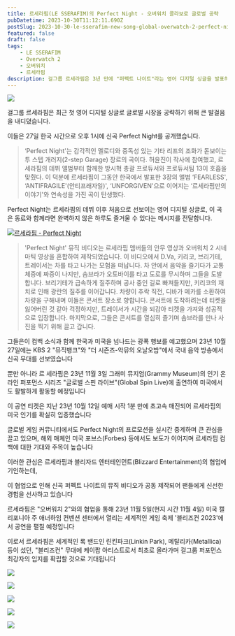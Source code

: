 ```yaml
---
title: 르세라핌(LE SSERAFIM)의 Perfect Night - 오버워치 콜라보로 글로벌 공략
pubDatetime: 2023-10-30T11:12:11.690Z
postSlug: 2023-10-30-le-sserafim-new-song-global-overwatch-2-perfect-night
featured: false
draft: false
tags:
    - LE SSERAFIM
    - Overwatch 2
    - 오버워치
    - 르세라핌
description: 걸그룹 르세라핌은 3년 만에 "퍼펙트 나이트"라는 영어 디지털 싱글을 발표하며 글로벌 시장에 눈에 띄게 진출했습니다. 이로써 그들은 국내와 미국에서 활발한 활동을 예고하고 있으며, 그들의 미국 컴백은 큰 기대와 주목을 받고 있습니다.
---
```


![](https://blogger.googleusercontent.com/img/a/AVvXsEiKx2GROki1VlAc3gI7Piwi5J_JAq1d_p5UBDUbBxnkrmmltwR5_-ndeEXCkyOltC6MD1i7ovVVnd_ST1kfid108EPdaXrWMTRtWGIBoV2T4u7f_hcRWr9kKKQvVSYz6mk-RT5gz18EqFpwmocsvLJI0CUBViK1u29X6yokhhbFP8AS8FvCk1Bws2DB3bs)


걸그룹 르세라핌은 최근 첫 영어 디지털 싱글로 글로벌 시장을 공략하기 위해 큰 발걸음을 내디뎠습니다.

이들은 27일 한국 시간으로 오후 1시에 신곡 Perfect Night를 공개했습니다.

>‘Perfect Night'는 감각적인 멜로디와 중독성 있는 기타 리프의 조화가 돋보이는 투 스텝 개러지(2-step Garage) 장르의 곡이다. 허윤진이 작사에 참여했고, 르세라핌의 데뷔 앨범부터 함께한 방시혁 총괄 프로듀서와 프로듀서팀 13이 호흡을 맞췄다. 이 덕분에 르세라핌이 그동안 한국에서 발표한 3장의 앨범 ‘FEARLESS', ‘ANTIFRAGILE'(안티프래자일)', ‘UNFORGIVEN'으로 이어지는 ‘르세라핌만의 이야기'와 연속성을 가진 곡이 탄생했다.

Perfect Night는 르세라핌의 데뷔 이후 처음으로 선보이는 영어 디지털 싱글로, 이 곡은 동료와 함께라면 완벽하지 않은 하루도 즐거울 수 있다는 메시지를 전달합니다.

[![르세라핌 - Perfect Night](http://img.youtube.com/vi/hLvWy2b857I/0.jpg)](https://youtu.be/hLvWy2b857I?t=0s) 

>'Perfect Night' 뮤직 비디오는 르세라핌 멤버들의 안무 영상과 오버워치 2 시네마틱 영상을 혼합하여 제작되었습니다. 이 비디오에서 D.Va, 키리코, 브리기테, 트레이서는 차를 타고 나가는 모험을 떠납니다. 차 안에서 음악을 즐기다가 교통체증에 짜증이 나지만, 솜브라가 오토바이를 타고 도로를 무시하며 그들을 도발합니다. 브리기테가 급속하게 질주하며 공사 중인 길로 빠져들지만, 키리코의 재치로 인해 광란의 질주를 이어갑니다. 차량이 추락 직전, 디바가 메카를 소환하여 차량을 구해내며 이들은 콘서트 장소로 향합니다. 콘서트에 도착하려는데 티켓을 잃어버린 것 같아 걱정하지만, 트레이서가 시간을 되감아 티켓을 가져와 성공적으로 입장합니다. 마지막으로, 그들은 콘서트를 열심히 즐기며 솜브라를 만나 사진을 찍기 위해 끌고 갑니다.

그들은이 컴백 소식과 함께 한국과 미국을 넘나드는 광폭 행보를 예고했으며 23년 10월 27일에는 KBS 2 "뮤직뱅크"와 "더 시즌즈-악뮤의 오날오밤"에서 국내 음악 방송에서 신곡 무대를 선보였습니다

뿐만 아니라 르 세라핌은 23년 11월 3일 그래미 뮤지엄(Grammy Museum)의 인기 온라인 퍼포먼스 시리즈 "글로벌 스핀 라이브"(Global Spin Live)에 출연하여 미국에서도 활발하게 활동할 예정입니다

이 공연 티켓은 지난 23년 10월 12일 예매 시작 1분 만에 초고속 매진되어 르세라핌의 미국 인기를 확실히 입증했습니다

글로벌 게임 커뮤니티에서도 Perfect Night의 프로모션을 실시간 중계하며 큰 관심을 끌고 있으며, 해외 매체인 미국 포브스(Forbes) 등에서도 보도가 이어지며 르세라핌 컴백에 대한 기대와 주목이 높습니다

이러한 관심은 르세라핌과 블리자드 엔터테인먼트(Blizzard Entertainment)의 협업에 기인하는데, 

이 협업으로 인해 신곡 퍼펙트 나이트의 뮤직 비디오가 공동 제작되어 팬들에게 신선한 경험을 선사하고 있습니다

르세라핌은 "오버워치 2"와의 협업을 통해 23년 11월 5일(현지 시간 11월 4일) 미국 캘리포니아 주 애너하임 컨벤션 센터에서 열리는 세계적인 게임 축제 '블리즈컨 2023'에서 공연을 펼칠 예정입니다

이로서 르세라핌은 세계적인 록 밴드인 린킨파크(Linkin Park), 메탈리카(Metallica) 등이 섰던, "블리즈컨" 무대에 케이팝 아티스트로서 최초로 올라가며 걸그룹 퍼포먼스 최강자의 입지를 확립할 것으로 기대됩니다

![](https://blogger.googleusercontent.com/img/a/AVvXsEiqtpfrWpCz3vCo7TZx_g5kuhqk5FVrBTPu1Mfxp2b9Q5BnJ8UTmYDm6rM5KYFlcNcMwSXnuKK-ylSYQtaXV5es503f15OCz4SWooE3McpykwB4F8zXX5VjOgXkbOfWELy04XLQcRIOhvOyJAn0Je3EmZenFhNbd0M-oBm4mjA-dbglUhvRt-woDlXw8Do)

![](https://blogger.googleusercontent.com/img/a/AVvXsEiIuWICz1kZ4fBVbmaV3vKuK21ZZPc7nH3wbOVBgTdp4dHMTNLGyN-xgQfWEfG6xMeYEm3BNqjR6ZRZZwQM1V7FABW7TJf7JdKIgLj8MO-down9VmX2K0ssoobv9Vwr0n33ZEHj9pIQo_AxgzgkBYen3C-7AMhAdidsvsVMd_qh7URDE_8mp_M7vsn7wxM)

![](https://blogger.googleusercontent.com/img/a/AVvXsEiWZMoIsbXRh2N1sOlQKP5_phQQWi6zwj7E04DqBHjrLBK5_R8kQaJhzc5pEKHUiuXoBeHEle33vhFVrpoknYSnaMgwuOK5UNuMOLSsEM2-mYuAfhk4t4B0V8Lp0camNM7enm-fWD0ezk1zbxhOCYTPau7ru-ndSR2e21Xx4V_u7dy-7gpN1RO7La271mc)

![](https://blogger.googleusercontent.com/img/a/AVvXsEjgyT64gfYfkPcRA6jLDLE7x4nfSldGZoHTV0Y_tKVW5H3uuR38h4sKGcwLbPMV7qCmNdIo2x9AhIyg-o_X4e302IGJvmEdfUB9B4LWI8xdOXeRFewpNJbbwO2xmepsnXjRCv25-TZ6n5V9HViYT7lIh9KI-lMpEfWYBEYBaabzgP25FgIeQ7UCg3Pp64o)

![](https://blogger.googleusercontent.com/img/a/AVvXsEiDM6uNU0UoPDAqPcjL74wJlKa7wAU4666BSnjsBlhBKG0j7qqyIg4bBu8vYIdrWLkWWIjfiM6ZE9tQtA--YkmDUXvFaNGUOYXKVKSQcBAQYFjgxssef_xUZto2j3-ZDrhBbMZ2CX90vL87DkWdqM7xglmG2aGqS2ccaTcL0kmvt9uf-kD9MD0ePwURBJQ)

